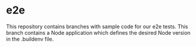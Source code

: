 # e2e

This repository contains branches with sample code for our e2e tests. This branch contains a Node application which defines the desired Node version in the .buildenv file.
